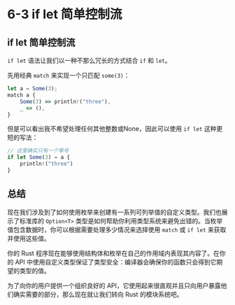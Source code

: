 # 6-3 if let 简单控制流

## if let 简单控制流

`if let` 语法让我们以一种不那么冗长的方式结合 `if` 和 `let`。

先用经典 `match` 来实现一个只匹配 `some(3)`：

```typescript
let a = Some(3);
match a {
    Some(3) => println!("three"),
    _ => (),
}
```

但是可以看出我不希望处理任何其他整数或None，因此可以使用 `if let` 这种更短的写法：

```typescript
// 这里确实只有一个等号
if let Some(3) = a {
    println!("three")
}
```

## 总结

现在我们涉及到了如何使用枚举来创建有一系列可列举值的自定义类型。我们也展示了标准库的 `Option<T>` 类型是如何帮助你利用类型系统来避免出错的。当枚举值包含数据时，你可以根据需要处理多少情况来选择使用 `match` 或 `if let` 来获取并使用这些值。

你的 Rust 程序现在能够使用结构体和枚举在自己的作用域内表现其内容了。在你的 API 中使用自定义类型保证了类型安全：编译器会确保你的函数只会得到它期望的类型的值。

为了向你的用户提供一个组织良好的 API，它使用起来很直观并且只向用户暴露他们确实需要的部分，那么现在就让我们转向 Rust 的模块系统吧。

